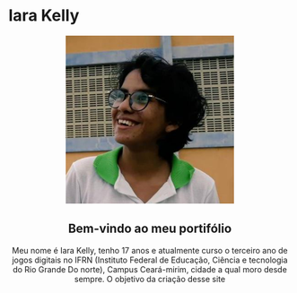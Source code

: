 
# Iara Kelly 
  
<center>
<img src = "eu.jpg" width="300" height="300"
Tudo desde o começo!
<center>

## Bem-vindo ao meu portifólio
Meu nome é Iara Kelly, tenho 17 anos e atualmente curso o terceiro ano de jogos digitais no IFRN (Instituto Federal de Educação, Ciência e tecnologia do Rio Grande Do norte), Campus Ceará-mirim, cidade a qual moro desde sempre. O objetivo da criação desse site 

